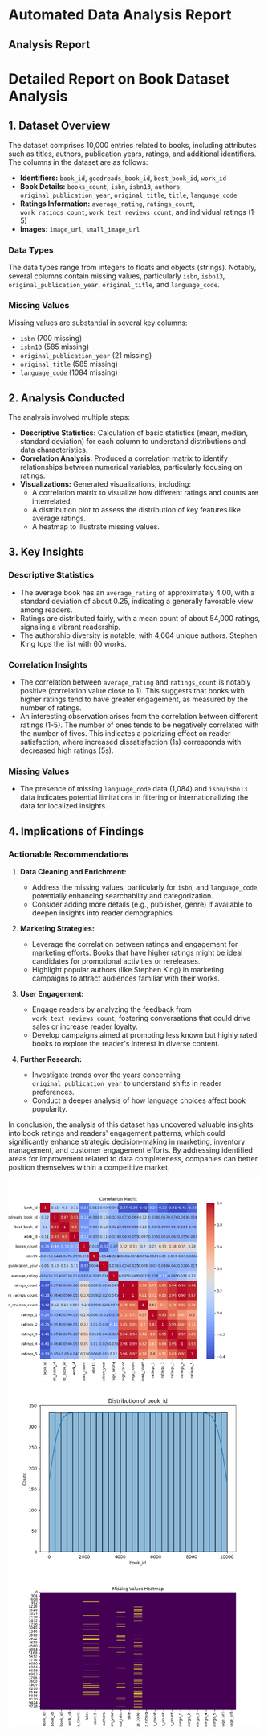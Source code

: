 # Automated Data Analysis Report

## Analysis Report

# Detailed Report on Book Dataset Analysis

## 1. Dataset Overview
The dataset comprises 10,000 entries related to books, including attributes such as titles, authors, publication years, ratings, and additional identifiers. The columns in the dataset are as follows:
- **Identifiers:** `book_id`, `goodreads_book_id`, `best_book_id`, `work_id`
- **Book Details:** `books_count`, `isbn`, `isbn13`, `authors`, `original_publication_year`, `original_title`, `title`, `language_code`
- **Ratings Information:** `average_rating`, `ratings_count`, `work_ratings_count`, `work_text_reviews_count`, and individual ratings (1-5)
- **Images:** `image_url`, `small_image_url`

### Data Types
The data types range from integers to floats and objects (strings). Notably, several columns contain missing values, particularly `isbn`, `isbn13`, `original_publication_year`, `original_title`, and `language_code`.

### Missing Values
Missing values are substantial in several key columns:
- `isbn` (700 missing)
- `isbn13` (585 missing)
- `original_publication_year` (21 missing)
- `original_title` (585 missing)
- `language_code` (1084 missing)

## 2. Analysis Conducted
The analysis involved multiple steps:
- **Descriptive Statistics:** Calculation of basic statistics (mean, median, standard deviation) for each column to understand distributions and data characteristics.
- **Correlation Analysis:** Produced a correlation matrix to identify relationships between numerical variables, particularly focusing on ratings.
- **Visualizations:** Generated visualizations, including:
  - A correlation matrix to visualize how different ratings and counts are interrelated.
  - A distribution plot to assess the distribution of key features like average ratings.
  - A heatmap to illustrate missing values.

## 3. Key Insights
### Descriptive Statistics
- The average book has an `average_rating` of approximately 4.00, with a standard deviation of about 0.25, indicating a generally favorable view among readers.
- Ratings are distributed fairly, with a mean count of about 54,000 ratings, signaling a vibrant readership.
- The authorship diversity is notable, with 4,664 unique authors. Stephen King tops the list with 60 works.

### Correlation Insights
- The correlation between `average_rating` and `ratings_count` is notably positive (correlation value close to 1). This suggests that books with higher ratings tend to have greater engagement, as measured by the number of ratings.
- An interesting observation arises from the correlation between different ratings (1-5). The number of ones tends to be negatively correlated with the number of fives. This indicates a polarizing effect on reader satisfaction, where increased dissatisfaction (1s) corresponds with decreased high ratings (5s).

### Missing Values
- The presence of missing `language_code` data (1,084) and `isbn`/`isbn13` data indicates potential limitations in filtering or internationalizing the data for localized insights.

## 4. Implications of Findings
### Actionable Recommendations
1. **Data Cleaning and Enrichment:** 
   - Address the missing values, particularly for `isbn`, and `language_code`, potentially enhancing searchability and categorization.
   - Consider adding more details (e.g., publisher, genre) if available to deepen insights into reader demographics.

2. **Marketing Strategies:**
   - Leverage the correlation between ratings and engagement for marketing efforts. Books that have higher ratings might be ideal candidates for promotional activities or rereleases.
   - Highlight popular authors (like Stephen King) in marketing campaigns to attract audiences familiar with their works.

3. **User Engagement:**
   - Engage readers by analyzing the feedback from `work_text_reviews_count`, fostering conversations that could drive sales or increase reader loyalty.
   - Develop campaigns aimed at promoting less known but highly rated books to explore the reader's interest in diverse content.

4. **Further Research:**
   - Investigate trends over the years concerning `original_publication_year` to understand shifts in reader preferences.
   - Conduct a deeper analysis of how language choices affect book popularity.

In conclusion, the analysis of this dataset has uncovered valuable insights into book ratings and readers' engagement patterns, which could significantly enhance strategic decision-making in marketing, inventory management, and customer engagement efforts. By addressing identified areas for improvement related to data completeness, companies can better position themselves within a competitive market.

![correlation_matrix.png](correlation_matrix.png)
![distribution_plot.png](distribution_plot.png)
![missing_values_heatmap.png](missing_values_heatmap.png)
